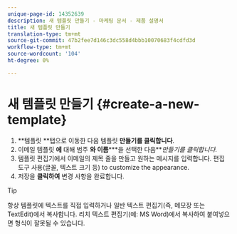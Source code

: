 ```yaml
---
unique-page-id: 14352639
description: 새 템플릿 만들기 - 마케팅 문서 - 제품 설명서
title: 새 템플릿 만들기
translation-type: tm+mt
source-git-commit: 47b2fee7d146c3dc558d4bbb10070683f4cdfd3d
workflow-type: tm+mt
source-wordcount: '104'
ht-degree: 0%

---
```



# 새 템플릿 만들기 {#create-a-new-template}

1. **템플릿 **탭으로 이동한 다음 템플릿 **만들기를 클릭합니다**.
1. 이메일 템플릿 **에** 대해 범주 ****&#x200B;와 이름&#x200B;*******&#x200B;을 선택한 다음&#x200B;***만들기를 클릭합니다.*
1. 템플릿 편집기에서 이메일의 제목 줄을 만들고 원하는 메시지를 입력합니다. 편집 도구 사용(글꼴, 텍스트 크기 등) to customize the appearance.
1. 저장을 **클릭하여** 변경 사항을 완료합니다.

>[!TIP]
>
>항상 템플릿에 텍스트를 직접 입력하거나 일반 텍스트 편집기(즉, 메모장 또는 TextEdit)에서 복사합니다. 리치 텍스트 편집기(예: MS Word)에서 복사하여 붙여넣으면 형식이 잘못될 수 있습니다.

